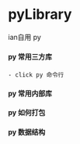 # pyLibrary
ian自用 py
#### py 常用三方库
    - click py 命令行



#### py 常用内部库


#### py 如何打包


#### py 数据结构
